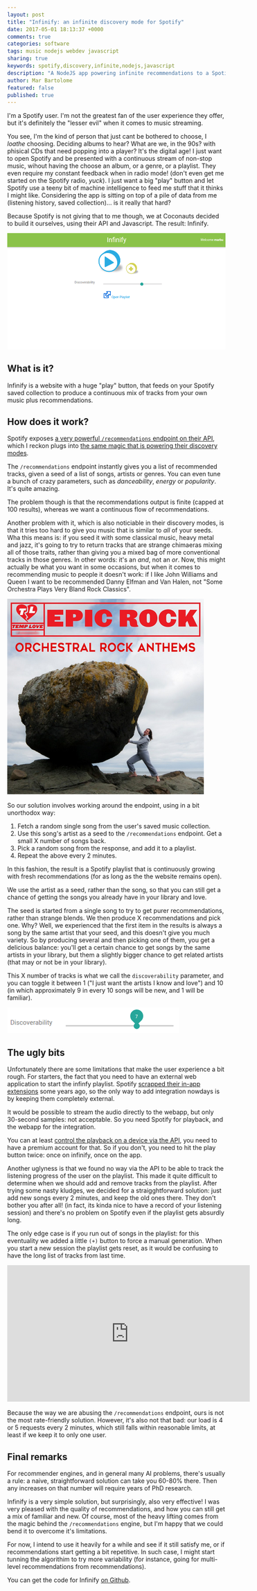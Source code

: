 ```yaml
---
layout: post
title: "Infinify: an infinite discovery mode for Spotify"
date: 2017-05-01 18:13:37 +0000
comments: true
categories: software
tags: music nodejs webdev javascript
sharing: true
keywords: spotify,discovery,infinite,nodejs,javascript
description: "A NodeJS app powering infinite recommendations to a Spotify playlist"
author: Mar Bartolome
featured: false
published: true
---
```


I'm a Spotify user. I'm not the greatest fan of the user experience they offer, but it's definitely the "lesser evil" when it comes to music streaming.

You see, I'm the kind of person that just cant be bothered to choose, I _loathe_
choosing. Deciding albums to hear? What are we, in the 90s? with phisical CDs that
need popping into a player? It's the digital age! I just want to open Spotify
and be presented with a continuous stream of non-stop music,
wihout having the choose an album, or a genre, or a playlist.
They even require my constant feedback when in radio mode!
(don't even get me started on the Spotify radio, _yuck_).
I just want a big "play" button and let Spotify use a teeny bit of
machine intelligence to feed me stuff that it thinks I might like.
Considering the app is sitting on top of a pile of data from me
(listening history, saved collection)... is it really that hard?

Because Spotify is not giving that to me though, we at Coconauts decided to
build it ourselves, using their API and Javascript. The result: Infinify.

![Infinify](/images/posts/2017-05-01-infinify/infinify.png)

<!-- more-->

## What is it?

Infinify is a website with a huge "play" button, that feeds on your
Spotify saved collection to produce a continuous mix of tracks from your
own music plus recommendations.

## How does it work?

Spotify exposes [a very powerful `/recommendations` endpoint on their API](https://developer.spotify.com/web-api/get-recommendations/),
which I reckon plugs into [the same magic that is powering their discovery modes](https://qz.com/571007/the-magic-that-makes-spotifys-discover-weekly-playlists-so-damn-good/).

The `/recommendations` endpoint instantly gives you a list of recommended tracks,
given a seed of a list of songs, artists or genres. You can even tune a bunch of
crazy parameters, such as _danceability_, _energy_ or _popularity_. It's quite amazing.

The problem though is that the recommendations output is finite (capped at 100 results),
whereas we want a continuous flow of recommendations.

Another problem with it, which is also noticiable in their discovery modes,
is that it tries too hard to give you music that is similar to _all_ of your seeds.
Wha this means is: if you seed it with some classical music, heavy metal and jazz,
it's going to try to return tracks that are strange chimaeras mixing all of those
traits, rather than giving you a mixed bag of more conventional tracks in those genres.
In other words: it's an _and_, not an _or_. Now, this might actually be what you want
in some occasions, but when it comes to recommending music to people it doesn't work:
if I like John Williams and Queen I want to be recommended Danny Elfman and Van Halen,
not "Some Orchestra Plays Very Bland Rock Classics".

![Infinify](/images/posts/2017-05-01-infinify/epicrock.png)

So our solution involves working around the endpoint, using in a bit unorthodox way:

1. Fetch a random single song from the user's saved music collection.
2. Use this song's artist as a seed to the `/recommendations` endpoint. Get a small X number of songs back.
3. Pick a random song from the response, and add it to a playlist.
4. Repeat the above every 2 minutes.

In this fashion, the result is a Spotify playlist that is continuously growing
with fresh recommendations (for as long as the the website remains open).

We use the artist as a seed, rather than the song, so that you can still get
a chance of getting the songs you already have in your library and love.

The seed is started from a single song to try to get purer recommendations, rather
than strange blends. We then produce X recommendations and pick one. Why?
Well, we experienced that the first item in the results is always a song by the
same artist that your seed, and this doesn't give you much variety. So by producing
several and then picking one of them, you get a delicious balance: you'll get a
certain chance to get songs by the same artists in your library, but them a slightly
bigger chance to get related artists (that may or not be in your library).

This X number of tracks is what we call the `discoverability` parameter, and
you can toggle it between 1 ("I just want the artists I know and love") and 10
(in which approximately 9 in every 10 songs will be new, and 1 will be familiar).

![Infinify](/images/posts/2017-05-01-infinify/discoverability.png)

## The ugly bits

Unfortunately there are some limitations that make the user experience a bit rough.
For starters, the fact that you need to have an external web application to start
the infinfy playlist. Spotify [scrapped their in-app extensions](https://developer.spotify.com/technologies/apps/) some years ago,
so the only way to add integration nowdays is by keeping them completely external.

It would be possible to stream the audio directly to the webapp, but only 30-second
samples: not acceptable. So you need Spotify for playback, and the webapp for the
integration.

You can at least [control the playback on a device via the API](https://developer.spotify.com/web-api/start-a-users-playback/), you need to
have a premium account for that. So if you don't, you need to hit the play button
twice: once on infinify, once on the app.

Another uglyness is that we found no way via the API to be able to track the
listening progress of the user on the playlist. This made it quite difficult to
determine when we should add and remove tracks from the playlist.
After trying some nasty kludges, we decided for a straigghtforward solution:
just add new songs every 2 minutes, and keep the old ones there. They don't
bother you after all! (in fact, its kinda nice to have a record of your
listening session) and there's no problem on Spotify even if the playlist
gets absurdly long.

The only edge case is if you run out of songs in the
playlist: for this eventuality we added a little `(+)` button to force a manual
generation. When you start a new session the playlist gets reset, as it would be
confusing to have the long list of tracks from last time.

<iframe width="560" height="315" src="https://www.youtube.com/embed/_ge4n9zmTRQ" frameborder="0" allowfullscreen></iframe>

Because the way we are abusing the `/recommendations` endpoint, ours is
not the most rate-friendly solution. However, it's also not that bad: our load
is 4 or 5 requests every 2 minutes, which still falls within reasonable limits,
at least if we keep it to only one user.

## Final remarks

For recommender engines, and in general many AI problems, there's usually
a rule: a naive, straightforward solution can take you 60-80% there.
Then any increases on that number will require years of PhD research.

Infinify is a very simple solution, but surprisingly, also very effective! I was
very pleased with the quality of recommendations, and how you can still get
a mix of familiar and new. Of course, most of the
heavy lifting comes from the magic behind the `/recommendations` engine,
but I'm happy that we could bend it to overcome it's limitations.

For now, I intend to use it heavily for a while and see if it still satisfy me,
or if recommendations start getting a bit repetitive. In such case, I might start
tunning the algorithim to try more variability (for instance, going for
multi-level recommendations from recommendations).

You can get the code for Infinify [on Github](https://github.com/coconauts/infinify).
